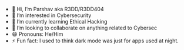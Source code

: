 - 👋 Hi, I’m Parshav aka R3DD/R3DD404
- 👀 I’m interested in Cybersecurity
- 🌱 I’m currently learning Ethical Hacking
- 💞️ I’m looking to collaborate on anything related to Cybersec
- 😄 Pronouns: He/Him
- ⚡ Fun fact: I used to think dark mode was just for apps used at night.

<!---
parshavcodes/parshavcodes is a ✨ special ✨ repository because its `README.md` (this file) appears on your GitHub profile.
You can click the Preview link to take a look at your changes.
--->
